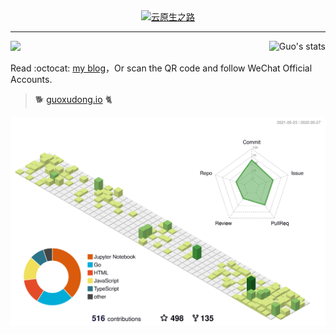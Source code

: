 
<div align="center">
  <a href="https://guoxudong.io">
    <img src="https://tva3.sinaimg.cn/large/ad5fbf65gy1gfm3j2vo79g20b90b9x6r.gif" width="300" alt="云原生之路" />
  </a>
</div>

---

<img align="right" src="https://github-readme-stats.vercel.app/api?username=sunny0826&show_icons=true&include_all_commits=true&bg_color=30,e96443,904e95&title_color=fff&text_color=fff" alt="Guo's stats" />

[![](https://img.shields.io/github/followers/sunny0826?label=follow&style=social)](https://github.com/sunny0826)

Read :octocat: [my blog](https://guoxudong.io)，Or scan the QR code and follow WeChat Official Accounts.

> :dog2:  [guoxudong.io](https://guoxudong.io) :cat2:   

<picture>
  <source media="(prefers-color-scheme: dark)" srcset="https://raw.githubusercontent.com/sunny0826/sunny0826/master/profile-3d-contrib/profile-night-green.svg">
  <img alt="Shows an illustrated sun in light color mode and a moon with stars in dark color mode." src="https://raw.githubusercontent.com/sunny0826/sunny0826/master/profile-3d-contrib/profile-green.svg">
</picture>
